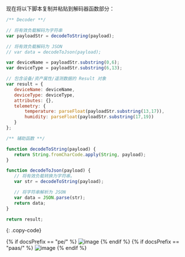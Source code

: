 现在将以下脚本复制并粘贴到解码器函数部分：

```javascript
/** Decoder **/

// 将有效负载解码为字符串
var payloadStr = decodeToString(payload);

// 将有效负载解码为 JSON
// var data = decodeToJson(payload);

var deviceName = payloadStr.substring(0,6);
var deviceType = payloadStr.substring(6,13);

// 包含设备/资产属性/遥测数据的 Result 对象
var result = {
   deviceName: deviceName,
   deviceType: deviceType,
   attributes: {},
   telemetry: {
       temperature: parseFloat(payloadStr.substring(13,17)),
       humidity: parseFloat(payloadStr.substring(17,19))
   }
};

/** 辅助函数 **/

function decodeToString(payload) {
   return String.fromCharCode.apply(String, payload);
}

function decodeToJson(payload) {
   // 将有效负载转换为字符串。
   var str = decodeToString(payload);

   // 将字符串解析为 JSON
   var data = JSON.parse(str);
   return data;
}

return result;
``` 
{: .copy-code}

{% if docsPrefix == "pe/" %}
![image](/images/user-guide/integrations/coap/coap-uplink-converter-binary-java-pe.png)
{% endif %}
{% if docsPrefix == "paas/" %}
![image](/images/user-guide/integrations/coap/coap-uplink-converter-binary-java-paas.png)
{% endif %}